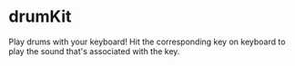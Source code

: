 # drumKit
Play drums with your keyboard! Hit the corresponding key on keyboard to play the sound that's associated with the key.
